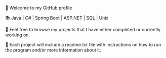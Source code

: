 👋 Welcome to my GitHub profile

📚 Java | C# | Spring Boot | ASP.NET | SQL | Unix

👀 Feel free to browse my projects that I have either completed or currently working on.

📝 Each project will include a readme.txt file with instructions on how to run the program and/or more information about it.

<!---
PT-11/PT-11 is a ✨ special ✨ repository because its `README.md` (this file) appears on your GitHub profile.
You can click the Preview link to take a look at your changes.
--->

